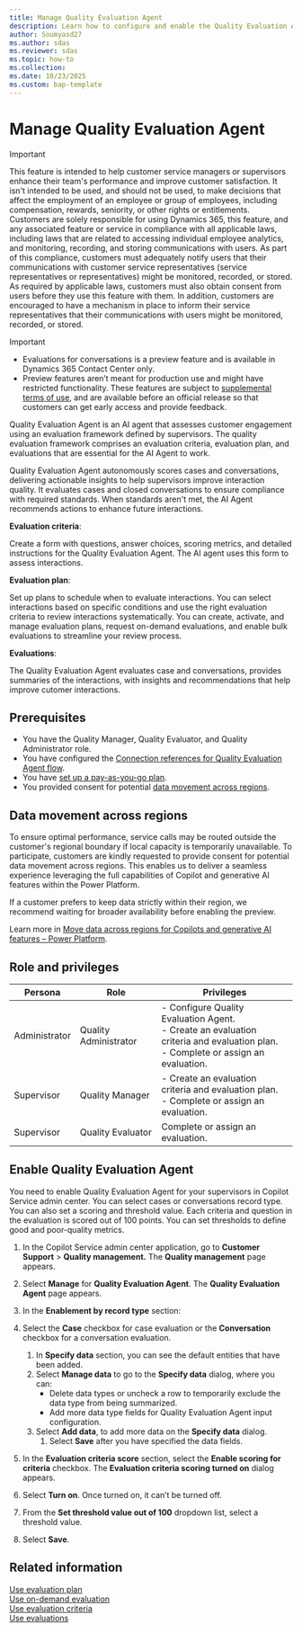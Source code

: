 ```yaml
---
title: Manage Quality Evaluation Agent
description: Learn how to configure and enable the Quality Evaluation Agent to improve customer engagement and ensure compliance with evaluation standards.
author: Soumyasd27
ms.author: sdas
ms.reviewer: sdas
ms.topic: how-to
ms.collection: 
ms.date: 10/23/2025
ms.custom: bap-template
---
```


# Manage Quality Evaluation Agent

> [!IMPORTANT]
> This feature is intended to help customer service managers or supervisors enhance their team's performance and improve customer satisfaction. It isn't intended to be used, and should not be used, to make decisions that affect the employment of an employee or group of employees, including compensation, rewards, seniority, or other rights or entitlements. <br> 
> Customers are solely responsible for using Dynamics 365, this feature, and any associated feature or service in compliance with all applicable laws, including laws that are related to accessing individual employee analytics, and monitoring, recording, and storing communications with users. As part of this compliance, customers must adequately notify users that their communications with customer service representatives (service representatives or representatives) might be monitored, recorded, or stored. As required by applicable laws, customers must also obtain consent from users before they use this feature with them. In addition, customers are encouraged to have a mechanism in place to inform their service representatives that their communications with users might be monitored, recorded, or stored.

> [!IMPORTANT]
>
> - Evaluations for conversations is a preview feature and is available in Dynamics 365 Contact Center only. 
> - Preview features aren’t meant for production use and might have restricted functionality. These features are subject to [supplemental terms of use](https://go.microsoft.com/fwlink/?linkid=2189520), and are available before an official release so that customers can get early access and provide feedback.

Quality Evaluation Agent is an AI agent that assesses customer engagement using an evaluation framework defined by supervisors. The quality evaluation framework comprises an evaluation criteria, evaluation plan, and evaluations that are essential for the AI Agent to work. 

Quality Evaluation Agent autonomously scores cases and conversations, delivering actionable insights to help supervisors improve interaction quality. It evaluates cases and closed conversations to ensure compliance with required standards. When standards aren't met, the AI Agent recommends actions to enhance future interactions.

**Evaluation criteria**:

Create a form with questions, answer choices, scoring metrics, and detailed instructions for the Quality Evaluation Agent. The AI agent uses this form to assess interactions. 

**Evaluation plan**:

Set up plans to schedule when to evaluate interactions. You can select interactions based on specific conditions and use the right evaluation criteria to review interactions systematically. You can create, activate, and manage evaluation plans, request on-demand evaluations, and enable bulk evaluations to streamline your review process.

**Evaluations**:

The Quality Evaluation Agent evaluates case and conversations, provides summaries of the interactions, with insights and recommendations that help improve cutomer interactions.

## Prerequisites

- You have the Quality Manager, Quality Evaluator, and Quality Administrator role.
- You have configured the [Connection references for Quality Evaluation Agent flow](quality-evaluation-agent-connections.md#configure-connection-references-for-quality-evaluation-agent-flow).
- You have [set up a pay-as-you-go plan](/dynamics365/customer-service/administer/setup-pay-as-you-go?context=/dynamics365/contact-center/context/administer-context).
- You provided consent for potential [data movement across regions](#data-movement-across-regions).

## Data movement across regions

To ensure optimal performance, service calls may be routed outside the customer's regional boundary if local capacity is temporarily unavailable. To participate, customers are kindly requested to provide consent for potential data movement across regions. This enables us to deliver a seamless experience leveraging the full capabilities of Copilot and generative AI features within the Power Platform.

If a customer prefers to keep data strictly within their region, we recommend waiting for broader availability before enabling the preview.

Learn more in [Move data across regions for Copilots and generative AI features – Power Platform](/power-platform/admin/geographical-availability-copilot?utm_source=chatgpt.com&tabs=new).

## Role and privileges


| Persona      | Role            | Privileges                                                                 |
|--------------|-----------------|---------------------------------------------------------------------------|
| Administrator| Quality Administrator   | - Configure Quality Evaluation Agent.<br> - Create an evaluation criteria and evaluation plan.<br> - Complete or assign an evaluation. |
| Supervisor   | Quality Manager | - Create an evaluation criteria and evaluation plan.<br> - Complete or assign an evaluation. |
| Supervisor   | Quality Evaluator| Complete or assign an evaluation.                                         |


## Enable Quality Evaluation Agent

You need to enable Quality Evaluation Agent for your supervisors in Copilot Service admin center. You can select cases or conversations record type. You can also set a scoring and threshold value. Each criteria and question in the evaluation is scored out of 100 points. You can set thresholds to define good and poor-quality metrics.

1. In the Copilot Service admin center application, go to **Customer Support** > **Quality management.** The **Quality management** page appears.
1. Select **Manage** for **Quality Evaluation Agent**. The **Quality Evaluation Agent** page appears.
1. In the **Enablement by record type** section:

 1. Select the **Case** checkbox for case evaluation or the **Conversation** checkbox for a conversation evaluation.
    1. In **Specify data** section, you can see the default entities that have been added. 
    1. Select **Manage data** to go to the **Specify data** dialog, where you can:
        - Delete data types or uncheck a row to temporarily exclude the data type from being summarized.
        - Add more data type fields for Quality Evaluation Agent input configuration.
    1. Select **Add data**, to add more data on the **Specify data** dialog.
        1. Select **Save** after you have specified the data fields.
 
 1. In the **Evaluation criteria score** section, select the **Enable scoring for criteria** checkbox. The **Evaluation criteria scoring turned on** dialog appears.
 1. Select **Turn on**. Once turned on, it can’t be turned off.
 1. From the **Set threshold value out of 100** dropdown list, select a threshold value.
 1. Select **Save**.

## Related information

[Use evaluation plan](../use/evaluation-plan.md#use-evaluation-plan)   
[Use on-demand evaluation](../use/on-demand-evaluation.md#use-on-demand-evaluation)   
[Use evaluation criteria](../use/evaluation-criteria.md#use-evaluation-criteria)    
[Use evaluations](../use/use-evaluations.md#use-evaluations)